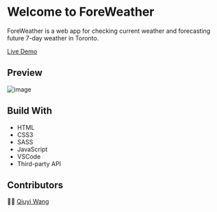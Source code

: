 # Welcome to ForeWeather

ForeWeather is a web app for checking current weather and forecasting future 7-day weather in Toronto.

[Live Demo](https://qiuyi0907.github.io/weather-app/ )

## Preview

![image](https://github.com/qiuyi0907/weather-app/blob/main/img/preview.png)

## Build With

* HTML
* CSS3
* SASS
* JavaScript
* VSCode
* Third-party API

## Contributors
👩🏻 [Qiuyi Wang](https://github.com/qiuyi0907)
